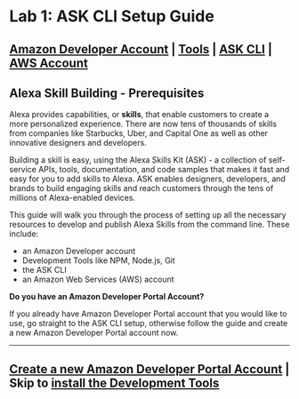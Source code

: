 # Lab 1: ASK CLI Setup Guide

## [Amazon Developer Account](./01-amzn-developer-account.md) | [Tools](./02-tools.md) | [ASK CLI](./03-ask-cli.md) | [AWS Account](./04-aws-account.md)

## Alexa Skill Building - Prerequisites

Alexa provides capabilities, or **skills**, that enable customers to create a more personalized experience. There are now tens of thousands of skills from companies like Starbucks, Uber, and Capital One as well as other innovative designers and developers.

Building a skill is easy, using the Alexa Skills Kit (ASK) - a collection of self-service APIs, tools, documentation, and code samples that makes it fast and easy for you to add skills to Alexa. ASK enables designers, developers, and brands to build engaging skills and reach customers through the tens of millions of Alexa-enabled devices.

This guide will walk you through the process of setting up all the necessary resources to develop and publish Alexa Skills from the command line. These include:

* an Amazon Developer account
* Development Tools like NPM, Node.js, Git
* the ASK CLI
* an Amazon Web Services (AWS) account

**Do you have an Amazon Developer Portal Account?**

If you already have Amazon Developer Portal account that you would like to use, go straight to the ASK CLI setup, otherwise follow the guide and create a new Amazon Developer Portal account now.

---

## [Create a new Amazon Developer Portal Account](./01-amzn-developer-account.md) | Skip to [install the Development Tools](./02-tools.md)